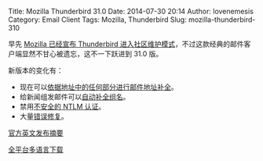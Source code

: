 Title: Mozilla Thunderbird 31.0
Date: 2014-07-30 20:14
Author: lovenemesis
Category: Email Client
Tags: Mozilla, Thunderbird
Slug: mozilla-thunderbird-310

早先 [Mozilla 已经宣布 Thunderbird
进入社区维护模式](https://linuxtoy.org/archives/thunderbird-moves-to-esr.html)，不过这款经典的邮件客户端显然不甘心被遗忘，这不一下跃进到
31.0 版。

新版本的变化有：

-   现在可以[依据地址中的任何部分进行邮件地址补全](https://bugzilla.mozilla.org/show_bug.cgi?id=529584)。
-   给新闻组发邮件可以[自动补全组名](https://bugzilla.mozilla.org/show_bug.cgi?id=61491)。
-   禁用[不安全的 NTLM
    认证](https://bugzilla.mozilla.org/show_bug.cgi?id=828183)。
-   大量[错误修复](https://www.mozilla.org/en-US/thunderbird/31.0/releasenotes/buglist.html)。

[官方英文发布摘要](https://www.mozilla.org/en-US/thunderbird/31.0/releasenotes/)

[全平台多语言下载](https://www.mozilla.org/en-US/thunderbird/all.html)

